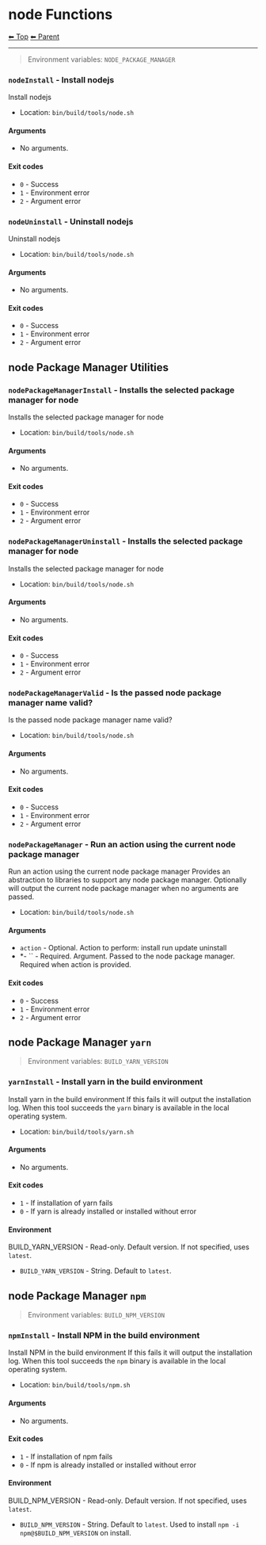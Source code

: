 # node Functions

<!-- TEMPLATE header 2 -->
[⬅ Top](index.md) [⬅ Parent ](../index.md)
<hr />

> Environment variables: `NODE_PACKAGE_MANAGER`

### `nodeInstall` - Install nodejs

Install nodejs

- Location: `bin/build/tools/node.sh`

#### Arguments

- No arguments.

#### Exit codes

- `0` - Success
- `1` - Environment error
- `2` - Argument error
### `nodeUninstall` - Uninstall nodejs

Uninstall nodejs

- Location: `bin/build/tools/node.sh`

#### Arguments

- No arguments.

#### Exit codes

- `0` - Success
- `1` - Environment error
- `2` - Argument error

## node Package Manager Utilities

### `nodePackageManagerInstall` - Installs the selected package manager for node

Installs the selected package manager for node

- Location: `bin/build/tools/node.sh`

#### Arguments

- No arguments.

#### Exit codes

- `0` - Success
- `1` - Environment error
- `2` - Argument error
### `nodePackageManagerUninstall` - Installs the selected package manager for node

Installs the selected package manager for node

- Location: `bin/build/tools/node.sh`

#### Arguments

- No arguments.

#### Exit codes

- `0` - Success
- `1` - Environment error
- `2` - Argument error
### `nodePackageManagerValid` - Is the passed node package manager name valid?

Is the passed node package manager name valid?

- Location: `bin/build/tools/node.sh`

#### Arguments

- No arguments.

#### Exit codes

- `0` - Success
- `1` - Environment error
- `2` - Argument error
### `nodePackageManager` - Run an action using the current node package manager

Run an action using the current node package manager
Provides an abstraction to libraries to support any node package manager.
Optionally will output the current node package manager when no arguments are passed.

- Location: `bin/build/tools/node.sh`

#### Arguments

- `action` - Optional. Action to perform: install run update uninstall
- *- `` - Required. Argument. Passed to the node package manager. Required when action is provided.

#### Exit codes

- `0` - Success
- `1` - Environment error
- `2` - Argument error

## node Package Manager `yarn`

> Environment variables: `BUILD_YARN_VERSION`

### `yarnInstall` - Install yarn in the build environment

Install yarn in the build environment
If this fails it will output the installation log.
When this tool succeeds the `yarn` binary is available in the local operating system.

- Location: `bin/build/tools/yarn.sh`

#### Arguments

- No arguments.

#### Exit codes

- `1` - If installation of yarn fails
- `0` - If yarn is already installed or installed without error

#### Environment

BUILD_YARN_VERSION - Read-only. Default version. If not specified, uses `latest`.
- `BUILD_YARN_VERSION` - String. Default to `latest`.

## node Package Manager `npm`

> Environment variables: `BUILD_NPM_VERSION`

### `npmInstall` - Install NPM in the build environment

Install NPM in the build environment
If this fails it will output the installation log.
When this tool succeeds the `npm` binary is available in the local operating system.

- Location: `bin/build/tools/npm.sh`

#### Arguments

- No arguments.

#### Exit codes

- `1` - If installation of npm fails
- `0` - If npm is already installed or installed without error

#### Environment

BUILD_NPM_VERSION - Read-only. Default version. If not specified, uses `latest`.
- `BUILD_NPM_VERSION` - String. Default to `latest`. Used to install `npm -i npm@$BUILD_NPM_VERSION` on install.
